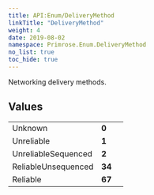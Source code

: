 ```yaml
---
title: API:Enum/DeliveryMethod
linkTitle: "DeliveryMethod"
weight: 4
date: 2019-08-02
namespace: Primrose.Enum.DeliveryMethod
no_list: true
toc_hide: true
---
```

<p class="summary">

Networking delivery methods.

</p>
 
## Values
 
<table class="studiohide">
<tbody>
<tr class="enum-row">
<td style="vertical-align:top;white-space:normal;">
<span class="name"">Unknown</span></td>
<td style="vertical-align:top;white-space:normal;">
<b class="value"">0</b></td>
<td style="vertical-align:top;white-space:normal;">
</td>
</tr>
<tr class="enum-row">
<td style="vertical-align:top;white-space:normal;">
<span class="name"">Unreliable</span></td>
<td style="vertical-align:top;white-space:normal;">
<b class="value"">1</b></td>
<td style="vertical-align:top;white-space:normal;">
</td>
</tr>
<tr class="enum-row">
<td style="vertical-align:top;white-space:normal;">
<span class="name"">UnreliableSequenced</span></td>
<td style="vertical-align:top;white-space:normal;">
<b class="value"">2</b></td>
<td style="vertical-align:top;white-space:normal;">
</td>
</tr>
<tr class="enum-row">
<td style="vertical-align:top;white-space:normal;">
<span class="name"">ReliableUnsequenced</span></td>
<td style="vertical-align:top;white-space:normal;">
<b class="value"">34</b></td>
<td style="vertical-align:top;white-space:normal;">
</td>
</tr>
<tr class="enum-row">
<td style="vertical-align:top;white-space:normal;">
<span class="name"">Reliable</span></td>
<td style="vertical-align:top;white-space:normal;">
<b class="value"">67</b></td>
<td style="vertical-align:top;white-space:normal;">
</td>
</tr>
</tbody>
</table>
